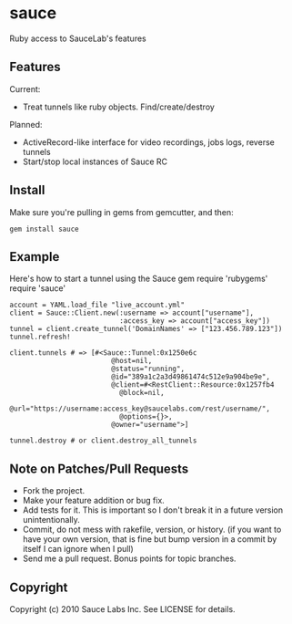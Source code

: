 sauce
=====

Ruby access to SauceLab's features

Features
--------
Current:

*   Treat tunnels like ruby objects. Find/create/destroy

Planned:

*   ActiveRecord-like interface for video recordings, jobs logs, reverse tunnels
*   Start/stop local instances of Sauce RC

Install
-------
Make sure you're pulling in gems from gemcutter, and then:

`gem install sauce`

Example
-------
Here's how to start a tunnel using the Sauce gem
    require 'rubygems'
    require 'sauce'
    
    account = YAML.load_file "live_account.yml"
    client = Sauce::Client.new(:username => account["username"],
                               :access_key => account["access_key"])
    tunnel = client.create_tunnel('DomainNames' => ["123.456.789.123"])
    tunnel.refresh!
    
    client.tunnels # => [#<Sauce::Tunnel:0x1250e6c
                             @host=nil,
                             @status="running",
                             @id="389a1c2a3d49861474c512e9a904be9e",
                             @client=#<RestClient::Resource:0x1257fb4
                               @block=nil,
                               @url="https://username:access_key@saucelabs.com/rest/username/",
                               @options={}>,
                             @owner="username">]

    tunnel.destroy # or client.destroy_all_tunnels

Note on Patches/Pull Requests
----------------------------- 
*   Fork the project.
*   Make your feature addition or bug fix.
*   Add tests for it. This is important so I don't break it in a future version unintentionally.
*   Commit, do not mess with rakefile, version, or history. (if you want to have your own version, that is fine but bump version in a commit by itself I can ignore when I pull)
*   Send me a pull request. Bonus points for topic branches.

Copyright
---------
Copyright (c) 2010 Sauce Labs Inc. See LICENSE for details.
